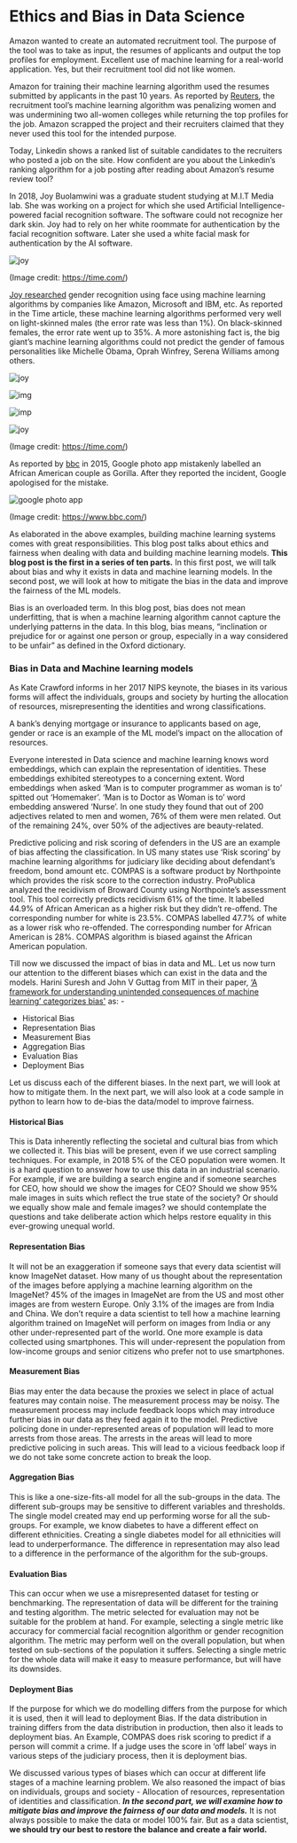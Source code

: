 # Ethics and Bias in Data Science

Amazon wanted to create an automated recruitment tool. The purpose of the tool was to take as input, the resumes of applicants and output the top profiles for employment. Excellent use of machine learning for a real-world application. Yes, but their recruitment tool did not like women.

Amazon for training their machine learning algorithm used the resumes submitted by applicants in the past 10 years. As reported by [Reuters](https://time.com/5520558/artificial-intelligence-racial-gender-bias/), the recruitment tool’s machine learning algorithm was penalizing women and was undermining two all-women colleges while returning the top profiles for the job. Amazon scrapped the project and their recruiters claimed that they never used this tool for the intended purpose.

Today, Linkedin shows a ranked list of suitable candidates to the recruiters who posted a job on the site. How confident are you about the Linkedin’s ranking algorithm for a job posting after reading about Amazon’s resume review tool?

In 2018, Joy Buolamwini was a graduate student studying at M.I.T Media lab. She was working on a project for which she used Artificial Intelligence-powered facial recognition software. The software could not recognize her dark skin. Joy had to rely on her white roommate for authentication by the facial recognition software. Later she used a white facial mask for authentication by the AI software.

![joy](./images/joy_white_mask.png)

 (Image credit: https://time.com/)

[Joy researched](https://time.com/5520558/artificial-intelligence-racial-gender-bias/) gender recognition using face using machine learning algorithms by companies like Amazon, Microsoft and IBM, etc. As reported in the Time article, these machine learning algorithms performed very well on light-skinned males (the error rate was less than 1%). On black-skinned females, the error rate went up to 35%. A more astonishing fact is, the big giant’s machine learning algorithms could not predict the gender of famous personalities like Michelle Obama, Oprah Winfrey, Serena Williams among others.

![joy](./images/gender_bias.png)

![img](/images/michelle_obama.png)

![imp](./images/serena_williams.png)

![joy](./images/oprah_winfrey.png)

(Image credit: https://time.com/)

As reported by [bbc](https://www.bbc.com/news/technology-33347866) in 2015, Google photo app mistakenly labelled an African American couple as Gorilla. After they reported the incident, Google apologised for the mistake.

![google photo app](./images/google_photo.jpg)

(Image credit: https://www.bbc.com/)

As elaborated in the above examples, building machine learning systems comes with great responsibilities. This blog post talks about ethics and fairness when dealing with data and building machine learning models. **This blog post is the first in a series of ten parts.** In this first post, we will talk about bias and why it exists in data and machine learning models. In the second post, we will look at how to mitigate the bias in the data and improve the fairness of the ML models.

Bias is an overloaded term. In this blog post, bias does not mean underfitting, that is when a machine learning algorithm cannot capture the underlying patterns in the data. In this blog, bias means, “inclination or prejudice for or against one person or group, especially in a way considered to be unfair” as defined in the Oxford dictionary.

### **Bias in Data and Machine learning models**

As Kate Crawford  informs in her 2017 NIPS keynote, the biases in its various forms will affect the individuals, groups and society by hurting the allocation of resources, misrepresenting the identities and wrong classifications.

A bank’s denying mortgage or insurance to applicants based on age, gender or race is an example of the ML model’s impact on the allocation of resources.

Everyone interested in Data science and machine learning knows word embeddings, which can explain the representation of identities. These embeddings exhibited stereotypes to a concerning extent. Word embeddings when asked ‘Man is to computer programmer as woman is to’ spitted out ‘Homemaker’. ‘Man is to Doctor as Woman is to’ word embedding answered ‘Nurse’. In one study they found that out of 200 adjectives related to men and women, 76% of them were men related. Out of the remaining 24%, over 50% of the adjectives are beauty-related.

Predictive policing and risk scoring of defenders in the US are an example of bias affecting the classification. In US  many states use ‘Risk scoring’ by machine learning algorithms for judiciary like deciding about defendant’s freedom, bond amount etc. COMPAS is a software product by Northpointe which provides the risk score to the correction industry. ProPublica analyzed the recidivism of Broward County using Northpointe’s assessment tool. This tool correctly predicts recidivism 61% of the time. It labelled 44.9% of African American as a higher risk but they didn’t re-offend. The corresponding number for white is 23.5%. COMPAS labelled 47.7% of white as a lower risk who re-offended. The corresponding number for African American is 28%. COMPAS algorithm is biased against the African American population.

Till now we discussed the impact of bias in data and ML. Let us now turn our attention to the different biases which can exist in the data and the models. Harini Suresh and John V Guttag from MIT in their paper, [‘A framework for understanding unintended consequences of machine learning’ categorizes bias'](https://arxiv.org/abs/1901.10002) as: - 
-  Historical Bias
-  Representation Bias
-  Measurement Bias
-  Aggregation Bias
-  Evaluation Bias
-  Deployment Bias

Let us discuss each of the different biases. In the next part, we will look at how to mitigate them. In the next part, we will also look at a code sample in python to learn how to de-bias the data/model to improve fairness.

#### Historical Bias
This is Data inherently reflecting the societal and cultural bias from which we collected it. This bias will be present, even if we use correct sampling techniques. For example, in 2018 5% of the CEO population were women. It is a hard question to answer how to use this data in an industrial scenario. For example, if we are building a search engine and if someone searches for CEO, how should we show the images for CEO? Should we show 95% male images in suits which reflect the true state of the society? Or should we equally show male and female images? we should contemplate the questions and take deliberate action which helps restore equality in this ever-growing unequal world.

#### Representation Bias
It will not be an exaggeration if someone says that every data scientist will know ImageNet dataset. How many of us thought about the representation of the images before applying a machine learning algorithm on the ImageNet? 45% of the images in ImageNet are from the US and most other images are from western Europe. Only 3.1% of the images are from India and China. We don’t require a data scientist to tell how a machine learning algorithm trained on ImageNet will perform on images from India or any other under-represented part of the world. One more example is data collected using smartphones. This will under-represent the population from low-income groups and senior citizens who prefer not to use smartphones.

#### Measurement Bias
Bias may enter the data because the proxies we select in place of actual features may contain noise. The measurement process may be noisy. The measurement process may include feedback loops which may introduce further bias in our data as they feed again it to the model. Predictive policing done in under-represented areas of population will lead to more arrests from those areas. The arrests in the areas will lead to more predictive policing in such areas. This will lead to a vicious feedback loop if we do not take some concrete action to break the loop.

#### Aggregation Bias
This is like a one-size-fits-all model for all the sub-groups in the data. The different sub-groups may be sensitive to different variables and thresholds. The single model created may end up performing worse for all the sub-groups. For example, we know diabetes to have a different effect on different ethnicities. Creating a single diabetes model for all ethnicities will lead to underperformance. The difference in representation may also lead to a difference in the performance of the algorithm for the sub-groups.

#### Evaluation Bias
This can occur when we use a misrepresented dataset for testing or benchmarking. The representation of data will be different for the training and testing algorithm. The metric selected for evaluation may not be suitable for the problem at hand. For example, selecting a single metric like accuracy for commercial facial recognition algorithm or gender recognition algorithm. The metric may perform well on the overall population, but when tested on sub-sections of the population it suffers. Selecting a single metric for the whole data will make it easy to measure performance, but will have its downsides.

#### Deployment Bias
If the purpose for which we do modelling differs from the purpose for which it is used, then it will lead to deployment Bias. If the data distribution in training differs from the data distribution in production, then also it leads to deployment bias. An Example, COMPAS does risk scoring to predict if a person will commit a crime. If a judge uses the score in ‘off label’ ways in various steps of the judiciary process, then it is deployment bias.

We discussed various types of biases which can occur at different life stages of a machine learning problem. We also reasoned the impact of bias on individuals, groups and society - Allocation of resources, representation of identities and classification. **_In the second part, we will examine how to mitigate bias and improve the fairness of our data and models._** It is not always possible to make the data or model 100% fair. But as a data scientist, **we should try our best to restore the balance and create a fair world.**
